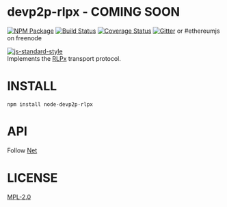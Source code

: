 # devp2p-rlpx - COMING SOON
[![NPM Package](https://img.shields.io/npm/v/devp2p-rlpx.svg?style=flat-square)](https://www.npmjs.org/package/devp2p-rlpx)
[![Build Status](https://img.shields.io/travis/ethereumjs/node-devp2p.svg?branch=master&style=flat-square)](https://travis-ci.org/ethereumjs/node-devp2p-rlpx)
[![Coverage Status](https://img.shields.io/coveralls/ethereumjs/node-devp2p.svg?style=flat-square)](https://coveralls.io/r/ethereumjs/node-devp2p-rlpx)
[![Gitter](https://img.shields.io/gitter/room/ethereum/ethereumjs-lib.svg?style=flat-square)](https://gitter.im/ethereum/ethereumjs-lib) or #ethereumjs on freenode  

[![js-standard-style](https://cdn.rawgit.com/feross/standard/master/badge.svg)](https://github.com/feross/standard)  
Implements the [RLPx](https://github.com/ethereum/devp2p/blob/master/rlpx.md) transport protocol. 

# INSTALL
`npm install node-devp2p-rlpx`

# API
Follow [Net](https://nodejs.org/dist/latest-v5.x/docs/api/net.html#net_net)

# LICENSE
[MPL-2.0](https://www.mozilla.org/en-US/MPL/2.0/)

